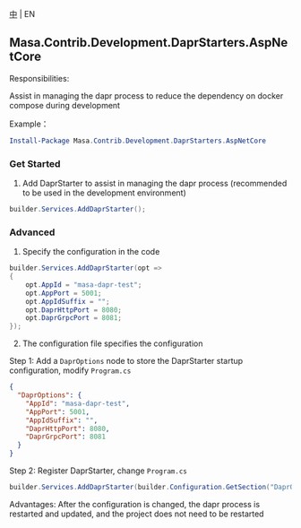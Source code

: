 [中](README.zh-CN.md) | EN

## Masa.Contrib.Development.DaprStarters.AspNetCore

Responsibilities:

Assist in managing the dapr process to reduce the dependency on docker compose during development

Example：

``` powershell
Install-Package Masa.Contrib.Development.DaprStarters.AspNetCore
```

### Get Started

1. Add DaprStarter to assist in managing the dapr process (recommended to be used in the development environment)

``` C#
builder.Services.AddDaprStarter();
```

### Advanced

1. Specify the configuration in the code

``` C#
builder.Services.AddDaprStarter(opt =>
{
    opt.AppId = "masa-dapr-test";
    opt.AppPort = 5001;
    opt.AppIdSuffix = "";
    opt.DaprHttpPort = 8080;
    opt.DaprGrpcPort = 8081;
});
```

2. The configuration file specifies the configuration

Step 1: Add a `DaprOptions` node to store the DaprStarter startup configuration, modify `Program.cs`

``` appsettings.json
{
  "DaprOptions": {
    "AppId": "masa-dapr-test",
    "AppPort": 5001,
    "AppIdSuffix": "",
    "DaprHttpPort": 8080,
    "DaprGrpcPort": 8081
  }
}
```

Step 2: Register DaprStarter, change `Program.cs`

``` C#
builder.Services.AddDaprStarter(builder.Configuration.GetSection("DaprOptions");
```

Advantages: After the configuration is changed, the dapr process is restarted and updated, and the project does not need to be restarted